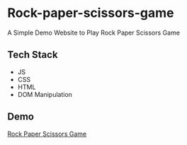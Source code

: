 # Rock-paper-scissors-game
A Simple Demo Website to Play Rock Paper Scissors Game


## Tech Stack
- JS
- CSS 
- HTML
- DOM Manipulation

## Demo 

[Rock Paper Scissors Game](https://vigilant-wescoff-da6868.netlify.app/)

